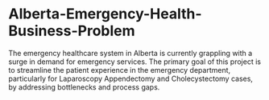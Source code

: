# Alberta-Emergency-Health-Business-Problem
The emergency healthcare system in Alberta is currently grappling with a surge in demand for emergency services. The primary goal of this project is to streamline the patient experience in the emergency department, particularly for Laparoscopy Appendectomy and Cholecystectomy cases, by addressing bottlenecks and process gaps.
